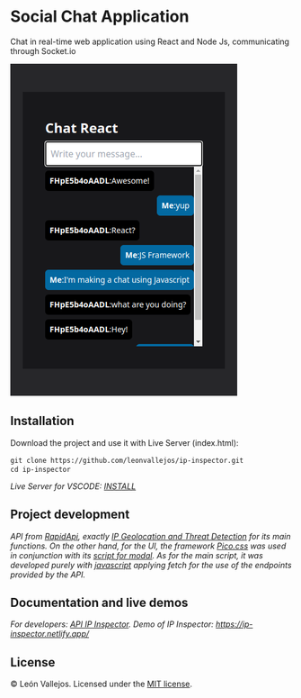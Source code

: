 # Social Chat Application

Chat in real-time web application using React and Node Js, communicating through Socket.io

![](./screenshot.jpg)

## Installation

Download the project and use it with Live Server (index.html):
```
git clone https://github.com/leonvallejos/ip-inspector.git
cd ip-inspector
```

*Live Server for VSCODE:
[INSTALL](https://marketplace.visualstudio.com/items?itemName=ritwickdey.LiveServer)*

## Project development

*API from [RapidApi](https://rapidapi.com), exactly [IP Geolocation and Threat Detection](https://rapidapi.com/ipregistry3-ipregistry/api/ip-geolocation-and-threat-detection/) for its main functions.
On the other hand, for the UI, the framework [Pico.css](https://picocss.com/) was used in conjunction with its [script for modal](https://github.com/picocss/pico/blob/master/docs/js/modal.js).
As for the main script, it was developed purely with [javascript](https://developer.mozilla.org/en-US/docs/Web/JavaScript) applying fetch for the use of the endpoints provided by the API.*

## Documentation and live demos

*For developers: [API IP Inspector](https://rapidapi.com/ipregistry3-ipregistry/api/ip-geolocation-and-threat-detection/).*
*Demo of IP Inspector: https://ip-inspector.netlify.app/*

## License

© León Vallejos. Licensed under the [MIT license](LICENSE.txt).
